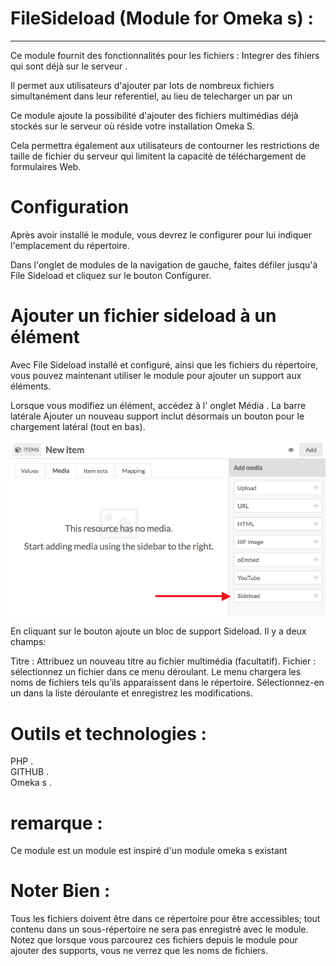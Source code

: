 # FileSideload (Module for Omeka s) :
<hr>

Ce module fournit des fonctionnalités pour les fichiers :  Integrer des fihiers qui sont déjà sur le serveur .

Il permet aux utilisateurs d'ajouter par lots de nombreux fichiers simultanément dans leur referentiel, au lieu de telecharger un par un

Ce module ajoute la possibilité d'ajouter des fichiers multimédias déjà stockés sur le serveur où réside votre installation Omeka S.

Cela permettra également aux utilisateurs de contourner les restrictions de taille de fichier du serveur qui limitent la capacité de téléchargement de formulaires Web.

# Configuration
Après avoir installé le module, vous devrez le configurer pour lui indiquer l'emplacement du répertoire.

Dans l'onglet de modules de la navigation de gauche, faites défiler jusqu'à File Sideload et cliquez sur le bouton Configurer.

# Ajouter un fichier sideload à un élément
Avec File Sideload installé et configuré, ainsi que les fichiers du répertoire, vous pouvez maintenant utiliser le module pour ajouter un support aux éléments.

Lorsque vous modifiez un élément, accédez à l' onglet Média . La barre latérale Ajouter un nouveau support inclut désormais un bouton pour le chargement latéral (tout en bas).

![alt text](https://github.com/FadilaBouabdallah/FileSideLoad/blob/master/11.png)

En cliquant sur le bouton ajoute un bloc de support Sideload. Il y a deux champs:

Titre : Attribuez un nouveau titre au fichier multimédia (facultatif).
Fichier : sélectionnez un fichier dans ce menu déroulant. Le menu chargera les noms de fichiers tels qu’ils apparaissent dans le répertoire. Sélectionnez-en un dans la liste déroulante et enregistrez les modifications.

# Outils et technologies : 

PHP .</br>
GITHUB .</br>
Omeka s .</br>

# remarque :
Ce module est un module est inspiré d'un module omeka s existant </br>

# Noter Bien :
Tous les fichiers doivent être dans ce répertoire pour être accessibles; tout contenu dans un sous-répertoire ne sera pas enregistré avec le module.</br>
Notez que lorsque vous parcourez ces fichiers depuis le module pour ajouter des supports, vous ne verrez que les noms de fichiers.
